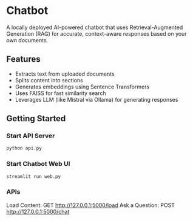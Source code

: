 # Chatbot

A locally deployed AI-powered chatbot that uses Retrieval-Augmented Generation (RAG) for accurate, context-aware responses based on your own documents.

## Features

- Extracts text from uploaded documents
- Splits content into sections
- Generates embeddings using Sentence Transformers
- Uses FAISS for fast similarity search
- Leverages LLM (like Mistral via Ollama) for generating responses

## Getting Started

### Start API Server

```bash
python api.py
```

### Start Chatbot Web UI

```bash
streamlit run web.py
```

### APIs

Load Content: GET http://127.0.0.1:5000/load
Ask a Question: POST http://127.0.0.1:5000/chat

